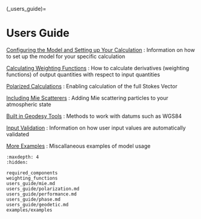 
(_users_guide)=
# Users Guide


[Configuring the Model and Setting up Your Calculation](required_components.md)
: Information on how to set up the model for your specific calculation

[Calculating Weighting Functions](weighting_functions.md)
: How to calculate derivatives (weighting functions) of output quantities with respect to input quantities

[Polarized Calculations](users_guide/polarization.md)
: Enabling calculation of the full Stokes Vector

[Including Mie Scatterers](users_guide/mie.md)
: Adding Mie scattering particles to your atmospheric state

[Built in Geodesy Tools](users_guide/geodetic.md)
: Methods to work with datums such as WGS84

[Input Validation](users_guide/input_validation.md)
: Information on how user input values are automatically validated

[More Examples](examples/examples.rst)
: Miscallaneous examples of model usage


```{toctree}
:maxdepth: 4
:hidden:

required_components
weighting_functions
users_guide/mie.md
users_guide/polarization.md
users_guide/performance.md
users_guide/phase.md
users_guide/geodetic.md
examples/examples
```
